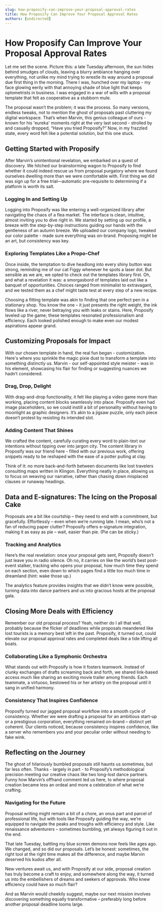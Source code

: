 ```yaml
---
slug: how-proposify-can-improve-your-proposal-approval-rates
title: How Proposify Can Improve Your Proposal Approval Rates
authors: [undirected]
---
```



# How Proposify Can Improve Your Proposal Approval Rates

Let me set the scene. Picture this: a late Tuesday afternoon, the sun hides behind smudges of clouds, leaving a blurry ambiance hanging over everything, not unlike my mind trying to wrestle its way around a proposal due first thing in the morning. There I was, hunched over my laptop - my face glowing eerily with that annoying shade of blue light that keeps optometrists in business. I was engaged in a war of wills with a proposal template that felt as cooperative as a stubborn mule.

The proposal wasn’t the problem; it was the process. So many versions, endless tweaks, not to mention the ghost of proposals past cluttering my digital workspace. That’s when Marvin, this genius colleague of ours - known for his 'eureka' moments right at the very last second - strolled by and casually dropped, “Have you tried Proposify?” Now, in my frazzled state, every word felt like a potential solution, but this one stuck.

## Getting Started with Proposify

After Marvin’s unintentional revelation, we embarked on a quest of discovery. We hitched our brainstorming wagon to Proposify to find whether it could indeed rescue us from proposal purgatory where we found ourselves dwelling more than we were comfortable with. First thing we did was sign up for a free trial—automatic pre-requisite to determining if a platform is worth its salt.

### Logging In and Setting Up

Logging into Proposify was like entering a well-organized library after navigating the chaos of a flea market. The interface is clean, intuitive, almost inviting you to dive right in. We started by setting up our profile, a breeze with the step-by-step instructions guiding our hands with the gentleness of an autumn breeze. We uploaded our company logo, tweaked our color palette - made sure everything was on-brand. Proposing might be an art, but consistency was key.

### Exploring Templates Like a Propo-Chef

Once inside, the temptation to dive headlong into every shiny button was strong, reminding me of our cat Figgy whenever he spots a laser dot. But sensible as we are, we opted to check out the templates library first. Oh, and what a revelation it was: a smorgasbord of templates laid out like a banquet of opportunities. Choices ranged from minimalist to extravagant, and we tested them as a chef might taste test at every step of a new recipe.

Choosing a fitting template was akin to finding that one perfect pen in a stationary shop. You know the one – it just presents the right weight, the ink flows like a river, never betraying you with leaks or stains. Here, Proposify leveled up the game; these templates resonated professionalism and efficiency. Each looked polished enough to make even our modest aspirations appear grand.

## Customizing Proposals for Impact

With our chosen template in hand, the real fun began - customization. Here's where you sprinkle the magic pixie dust to transform a template into something distinctly us. Marvin - our self-appointed style meister - was in his element, showcasing his flair for finding or suggesting nuances we hadn’t considered.

### Drag, Drop, Delight

With drag-and-drop functionality, it felt like playing a video game more than working, placing content blocks seamlessly into place. Proposify even had image placeholders, so we could instill a bit of personality without having to moonlight as graphic designers. It’s akin to a jigsaw puzzle, only each piece doesn’t protest by resisting its intended slot.

### Adding Content That Shines

We crafted the content, carefully curating every word to plain-text our intentions without tipping over into jargon city. The content library in Proposify was our friend here - filled with our previous work, offering snippets ready to be reshaped with the ease of a potter pulling at clay.

Think of it: no more back-and-forth between documents like lost travelers consulting maps written in Klingon. Everything neatly in place, allowing us to focus on weaving our narrative, rather than chasing down misplaced clauses or runaway headings.

## Data and E-signatures: The Icing on the Proposal Cake

Proposals are a bit like courtship – they need to end with a commitment, but gracefully. Effortlessly – even when we’re running late. I mean, who’s not a fan of reducing paper clutter? Proposify offers e-signature integration, making it as easy as pie – wait, easier than pie. (Pie can be sticky.)

### Tracking and Analytics

Here’s the real revelation: once your proposal gets sent, Proposify doesn’t just leave you in radio silence. Oh no, it carries on like the world’s best post-event stalker, tracking who opens your proposal, how much time they spend on each section, even down to which pages find a little too much time in dreamland (hint: wake those up.) 

The analytics feature provides insights that we didn’t know were possible, turning data into dance partners and us into gracious hosts at the proposal gala.

## Closing More Deals with Efficiency

Remember our old proposal process? Yeah, neither do I all that well, probably because the flicker of deadlines while proposals meandered like lost tourists is a memory best left in the past. Proposify, it turned out, could elevate our proposal approval rates and completed deals like a tide lifting all boats.

### Collaborating Like a Symphonic Orchestra

What stands out with Proposify is how it fosters teamwork. Instead of clunky exchanges of drafts screaming back and forth, we shared link-based access much like sharing an exciting movie trailer among friends. Each teammate, a virtuoso, bestowed his or her artistry on the proposal until it sang in unified harmony.

### Consistency That Inspires Confidence

Proposify turned our jagged proposal workflow into a smooth cycle of consistency. Whether we were drafting a proposal for an ambitious start-up or a prestigious corporation, everything remained on-brand – distinct yet coherent. Our clients noticed, because consistency inspires confidence, like a server who remembers you and your peculiar order without needing to fake wink.

## Reflecting on the Journey

The ghost of hilariously bumbled proposals still haunts us sometimes, but far less often. Thanks - largely in part - to Proposify’s methodological precision meeting our creative chaos like two long-lost dance partners. Funny how Marvin’s offhand comment led us here, to where proposal creation became less an ordeal and more a celebration of what we’re crafting.

### Navigating for the Future

Proposal writing might remain a bit of a chore, an onus part and parcel of professional life, but with tools like Proposify guiding the way, we’re equipped to navigate the peaks and troughs with efficiency and style. Like renaissance adventurers – sometimes bumbling, yet always figuring it out in the end.

That late Tuesday, battling my blue screen demons now feels like ages ago. We changed, and so did our proposals. Let’s be honest: sometimes, the right tool at the right time makes all the difference, and maybe Marvin deserved his kudos after all.

New ventures await us, and with Proposify at our side, proposal creation has truly become a craft to enjoy, and somewhere along the way, it turned us into the embellishers of dreams and seekers of approvals. Who knew efficiency could have so much flair?

And as Marvin would cheekily suggest, maybe our next mission involves discovering something equally transformative – preferably long before another proposal deadline looms large.